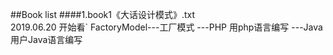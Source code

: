 ##Book list
####1.book1《大话设计模式》.txt  
    2019.06.20  开始看`
    FactoryModel---工厂模式
        ---PHP  用php语言编写
        ---Java 用户Java语言编写


